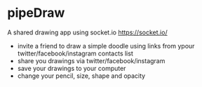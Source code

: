 # pipeDraw

A shared drawing app using socket.io https://socket.io/

- invite a friend to draw a simple doodle using links from ypour twitter/facebook/instagram contacts list
- share you drawings via twitter/facebook/instagram
- save your drawings to your computer
- change your pencil, size, shape and opacity
